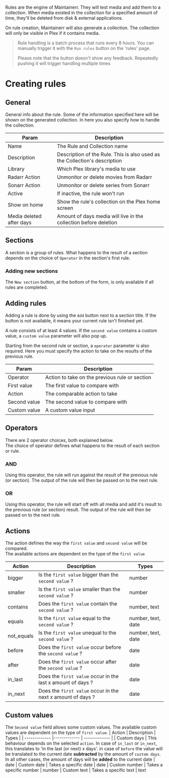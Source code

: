 Rules are the engine of Maintainerr. They will test media and add them to a collection.
When media existed in the collection for a specified amount of time, they'll be deleted from disk & external applications. 

 On rule creation, Maintainerr will also generate a collection. The collection will only be visible in Plex if it contains media.

> Rule handling is a batch process that runs every 8 hours. You can manually trigger it with the `Run rules` button on the 'rules' page.
> 
> 
> Please note that the button doesn't show any feedback. Repeatedly pushing it will trigger handling multiple times
 

# Creating rules

## General

General info about the rule. Some of the information specified here will be shown on the generated collection. In here you also specify how to handle the collection.

| Param                     | Description                                                                       |
| -------------             |-------------                                                                      |
| Name                      | The Rule and Collection name                                                      |
| Description               | Description of the Rule. This is also used as the Collection's description        |
| Library                   | Which Plex library's media to use                                                 |
| Radarr Action             | Unmonitor or delete movies from Radarr                                            |
| Sonarr Action             | Unmonitor or delete series from Sonarr                                            |
| Active                    | If inactive, the rule won't run                                                   |
| Show on home              | Show the rule's collection on the Plex home screen                                |
| Media deleted after days  | Amount of days media will live in the collection before deletion                  |

## Sections

A section is a group of rules. What happens to the result of a section depends on the choice of `Operator` in the section's first rule.

### Adding new sections

The `New section` button, at the bottom of the form, is only available if all rules are completed. 

## Adding rules

Adding a rule is done by using the `Add` button next to a section title. If the button is not available, it means your current rule isn't finished yet.

A rule consists of at least 4 values. If the `second value` contains a custom value, a `custom value` parameter will also pop up.

Starting from the second rule or section, a `operator` parameter is also required. Here you must specify the action to take on the results of the previous rule. 
  

| Param        | Description           |
| ------------- |-------------|
| Operator   | Action to take on the previous rule or section |
| First value   | The first value to compare with |
| Action        | The comparable action to take |
| Second value| The second value to compare with |
| Custom value| A custom value input |


 ## Operators

 There are 2 operator choices, both explained below. <br />
 The choice of operator defines what happens to the result of each section or rule.
 
 ### AND

Using this operator, the rule will run against the result of the previous rule (or section).
The output of the rule will then be passed on to the next rule.

 ### OR

 Using this operator, the rule will start off with all media and add it's result to the previous rule (or section) result.
 The output of the rule will then be passed on to the next rule.

 ## Actions

The action defines the way the `first value` and `second value` will be compared. <br />
The available actions are dependent on the type of the `first value`

| Action        | Description                                               | Types           |
| ------------- |-------------                                          | -------------     |
| bigger        | Is the `first value` bigger than the `second value` ? | number
| smaller       | Is the `first value` smaller than the `second value` ? | number
| contains      | Does the `first value` contain the `second value` ? | number, text
| equals        | Is the `first value` equal to the `second value` ? | number, text, date
| not_equals    | Is the `first value` unequal to the `second value` ? | number, text, date
| before        | Does the `first value` occur before the `second value` ?| date
| after         | Does the `first value` occur after the `second value` ? | date
| in_last       | Does the `first value` occur in the last x amount of days ? | date
| in_next       | Does the `first value` occur in the next x amount of days ? | date

## Custom values
The `Second value` field allows some custom values. The available custom values are dependent on the type of `first value`.
| Action        | Description                                                       | Types           |
| ------------- |-------------                                                      | -------------     |
| Custom days   | This behaviour depends on the selected `action`. In case of `in_last` or `in_next`, this translates to 'in the last (or next) x days'. in case of `before` the value will be translated to the current date **subtracted** by the amount of `custom days`. In all other cases, the amount of days will be **added** to the current date               | date
| Custom date   | Takes a specific date                                             | date
| Custom number | Takes a specific number                                           | number
| Custom text   | Takes a specific text                                             | text
